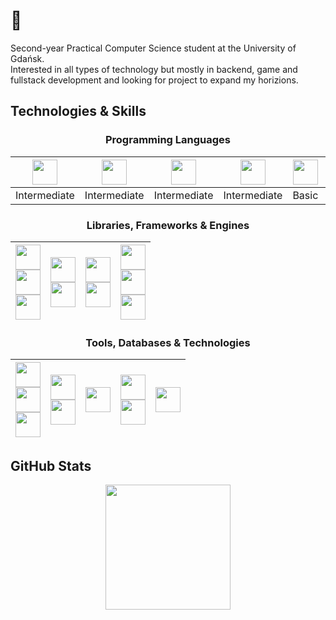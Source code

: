# 👋

Second-year Practical Computer Science student at the University of Gdańsk.</br>Interested in all types of technology but mostly in backend, game and fullstack development and looking for project to expand my horizions.

## Technologies & Skills  

### <div align="center">**Programming Languages**<div>

<div align="center">
  
| <div align="center"><img height="40" src="https://img.shields.io/badge/Java-FF7900?style=for-the-badge&logo=&logoColor=white"></div> | <div align="center"><img height="40" src="https://img.shields.io/badge/JavaScript-F7DF1E?style=for-the-badge&logo=javascript&logoColor=black"></div> | <div align="center"><img height="40" src="https://img.shields.io/badge/C++-00599C?style=for-the-badge&logo=cplusplus&logoColor=white"></div> | <div align="center"><img height="40" src="https://img.shields.io/badge/Python-3776AB?style=for-the-badge&logo=python&logoColor=white"></div> | <div align="center"><img height="40" src="https://img.shields.io/badge/Go-00ADD8?style=for-the-badge&logo=go&logoColor=white"></div> | <div align="center"><img height="40" src="https://img.shields.io/badge/Scala-DC322F?style=for-the-badge&logo=scala&logoColor=white"></div> | <div align="center"><img height="40" src="https://img.shields.io/badge/Bash-4EAA25?style=for-the-badge&logo=gnubash&logoColor=white"></div> | <div align="center"><img height="40" src="https://img.shields.io/badge/Rust-B7410E?style=for-the-badge&logo=rust&logoColor=white"></div> |
|------------|------------|------------|------------|------------|------------|------------|---------|
| <div align="center">Intermediate</div> | <div align="center">Intermediate</div> | <div align="center">Intermediate</div> | <div align="center">Intermediate</div> | <div align="center">Basic</div> | <div align="center">Basic</div> | <div align="center">Basic</div>  | <div align="center">Beginner</div>  |

</div>

### <div align="center">**Libraries, Frameworks & Engines**</div>

<div align="center">

| <div align="center"><img height="40" src="https://img.shields.io/badge/Spring-6DB33F?style=for-the-badge&logo=spring&logoColor=white"></div> <div align="center"><img height="40" src="https://img.shields.io/badge/lombok-B3271B?style=for-the-badge&logo=&logoColor=white"></div> <div align="center"><img height="40" src="https://img.shields.io/badge/springsecurity-6DB33F?style=for-the-badge&logo=springsecurity&logoColor=white"></div> | <div align="center"><img height="40" src="https://img.shields.io/badge/nextjs-000000?style=for-the-badge&logo=nextdotjs&logoColor=white"></div> <div align="center"><img height="40" src="https://img.shields.io/badge/react-61DAFB?style=for-the-badge&logo=react&logoColor=black"></div> | <div align="center"><img height="40" src="https://img.shields.io/badge/sfml-8CC445?style=for-the-badge&logo=sfml&logoColor=white"></div> <div align="center"><img height="40" src="https://img.shields.io/badge/wxwidgets-0023F5?style=for-the-badge&logo=&logoColor=white"></div> | <div align="center"><img height="40" src="https://img.shields.io/badge/tensorflow-FF6F00?style=for-the-badge&logo=tensorflow&logoColor=white"></div> <div align="center"><img height="40" src="https://img.shields.io/badge/pytorch-EE4C2C?style=for-the-badge&logo=pytorch&logoColor=white"></div> <div align="center"><img height="40" src="https://img.shields.io/badge/OpenCV-5C3EE8?style=for-the-badge&logo=yolo&logoColor=white"></div> |
|-------------|------------|------|------|


</div>

### <div align="center">**Tools, Databases & Technologies**</div>

<div align="center">

| <div align="center"><img height="40" src="https://img.shields.io/badge/HTML-E34C26?style=for-the-badge&logo=html5&logoColor=white"></div> <div align="center"><img height="40" src="https://img.shields.io/badge/SCSS-CC6699?style=for-the-badge&logo=sass&logoColor=white"></div> <div align="center"><img height="40" src="https://img.shields.io/badge/EJS-B4CA65?style=for-the-badge&logo=ejs&logoColor=black"></div> | <div align="center"><img height="40" src="https://img.shields.io/badge/PostgreSQL-336791?style=for-the-badge&logo=postgresql&logoColor=white"></div> <div align="center"><img height="40" src="https://img.shields.io/badge/MongoDB-47A248?style=for-the-badge&logo=mongodb&logoColor=white"></div> | <div align="center"><img height="40" src="https://img.shields.io/badge/Git-F05032?style=for-the-badge&logo=git&logoColor=white"></div> | <div align="center"><img height="40" src="https://img.shields.io/badge/Docker-2496ED?style=for-the-badge&logo=docker&logoColor=white"></div> <div align="center"><img height="40" src="https://img.shields.io/badge/Kubernetes-326CE5?style=for-the-badge&logo=kubernetes&logoColor=white"></div> | <div align="center"><img height="40" src="https://img.shields.io/badge/Gradle-02303A?style=for-the-badge&logo=gradle&logoColor=white"></div> |
|-------------|------------|------|------|----|


</div>

## GitHub Stats

<div align="center">
  <img height="200em" src="https://github-readme-stats.vercel.app/api/top-langs/?username=jankotanime&layout=compact&langs_count=10&hide_border=false&theme=merko" />
</div>


